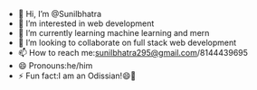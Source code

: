 - 👋 Hi, I’m @Sunilbhatra
- 👀 I’m interested in web development
- 🌱 I’m currently learning machine learning and mern
- 💞️ I’m looking to collaborate on full stack web development
- 📫 How to reach me:sunilbhatra295@gmail.com/8144439695
- 😄 Pronouns:he/him
- ⚡ Fun fact:I am an Odissian!😄💞️

<!---
Sunilbhatra/Sunilbhatra is a ✨ special ✨ repository because its `README.md` (this file) appears on your GitHub profile.
You can click the Preview link to take a look at your changes.
--->
